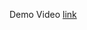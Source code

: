 Demo Video [link](https://drive.google.com/file/d/1F3hB129q-ebNQHbuHXZtCXhAreW1vO-V/view?usp=drivesdk)
